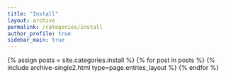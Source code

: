 ```yaml
---
title: "Install"
layout: archive
permalink: /categories/install
author_profile: true
sidebar_main: true
---
```



{% assign posts = site.categories.install %}
{% for post in posts %} {% include archive-single2.html type=page.entries_layout %} {% endfor %}